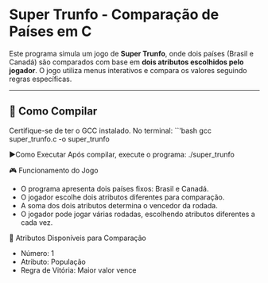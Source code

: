 # Super Trunfo - Comparação de Países em C

Este programa simula um jogo de **Super Trunfo**, onde dois países (Brasil e Canadá) são comparados com base em **dois atributos escolhidos pelo jogador**. O jogo utiliza menus interativos e compara os valores seguindo regras específicas.

---

## 🔧 Como Compilar

Certifique-se de ter o GCC instalado. No terminal:
``'bash
gcc super_trunfo.c -o super_trunfo

▶️Como Executar
Após compilar, execute o programa:
./super_trunfo

🎮 Funcionamento do Jogo
- O programa apresenta dois países fixos: Brasil e Canadá.
- O jogador escolhe dois atributos diferentes para comparação.
- A soma dos dois atributos determina o vencedor da rodada.
- O jogador pode jogar várias rodadas, escolhendo atributos diferentes a cada vez.

🧮 Atributos Disponíveis para Comparação
- Número: 1
- Atributo: População
- Regra de Vitória: Maior valor vence

